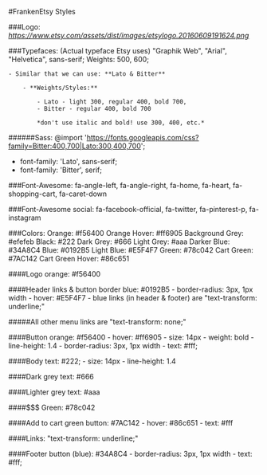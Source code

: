 #FrankenEtsy Styles


###Logo: *https://www.etsy.com/assets/dist/images/etsylogo.20160609191624.png*

###Typefaces: (Actual typeface Etsy uses) "Graphik Web", "Arial", "Helvetica", sans-serif;
  Weights: 500, 600;

    - Similar that we can use: **Lato & Bitter**

        - **Weights/Styles:**

            - Lato - light 300, regular 400, bold 700,
            - Bitter - regular 400, bold 700

            *don't use italic and bold! use 300, 400, etc.*


######Sass:
@import 'https://fonts.googleapis.com/css?family=Bitter:400,700|Lato:300,400,700';

- font-family: 'Lato', sans-serif;
- font-family: 'Bitter', serif;



###Font-Awesome:
fa-angle-left, fa-angle-right, fa-home, fa-heart, fa-shopping-cart, fa-caret-down

###Font-Awesome social:
fa-facebook-official, fa-twitter, fa-pinterest-p, fa-instagram

###Colors:
    Orange: #f56400
    Orange Hover: #ff6905
    Background Grey: #efefeb
    Black: #222
    Dark Grey: #666
    Light Grey: #aaa
    Darker Blue: #34A8C4
    Blue: #0192B5
    Light Blue: #E5F4F7
    Green: #78c042
    Cart Green: #7AC142
    Cart Green Hover: #86c651


####Logo orange: #f56400

####Header links & button border blue: #0192B5
    - border-radius: 3px, 1px width
    - hover: #E5F4F7
    - blue links (in header & footer) are "text-transform: underline;"

#####All other menu links are "text-transform: none;"

####Button orange: #f56400
    - hover: #ff6905
    - size: 14px
    - weight: bold
    - line-height: 1.4
    - border-radius: 3px, 1px width
    - text: #fff;


####Body text: #222;
    - size: 14px
    - line-height: 1.4

####Dark grey text: #666

####Lighter grey text: #aaa

####$$$ Green: #78c042

####Add to cart green button: #7AC142
    - hover: #86c651
    - text: #fff

####Links: "text-transform: underline;"

####Footer button (blue): #34A8C4
    - border-radius: 3px, 1px width
    - text: #fff;
